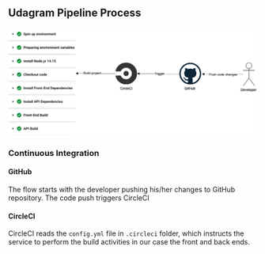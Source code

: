 ## Udagram Pipeline Process

![Pipeline Process](Pipeline.png)

### Continuous Integration

#### GitHub
The flow starts with the developer pushing his/her changes to GitHub repository.
The code push triggers CircleCI 

#### CircleCI
CircleCI reads the `config.yml` file in `.circleci` folder, which instructs the service to perform the build activities in our case the front and back ends. 